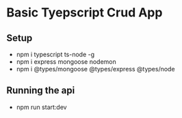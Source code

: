 # Basic Tyepscript Crud App

## Setup

* npm i typescript ts-node -g
* npm i express mongoose nodemon 
* npm i @types/mongoose @types/express @types/node
## Running the api
*  npm run start:dev
